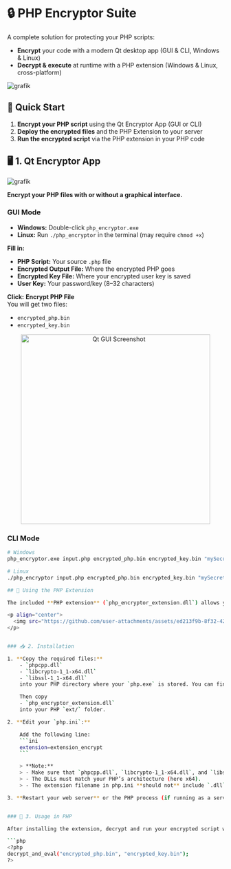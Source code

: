 # 🔒 PHP Encryptor Suite

A complete solution for protecting your PHP scripts:
- **Encrypt** your code with a modern Qt desktop app (GUI & CLI, Windows & Linux)
- **Decrypt & execute** at runtime with a PHP extension (Windows & Linux, cross-platform)

![grafik](https://github.com/user-attachments/assets/a4cba82c-4a96-4d2d-9ddf-2e10823bbf5b)


## 🚀 Quick Start

1. **Encrypt your PHP script** using the Qt Encryptor App (GUI or CLI)
2. **Deploy the encrypted files** and the PHP Extension to your server
3. **Run the encrypted script** via the PHP extension in your PHP code



## 🖥️ 1. Qt Encryptor App

![grafik](https://github.com/user-attachments/assets/d84c37bb-ac5c-4744-b1aa-87d8a0f60365)


**Encrypt your PHP files with or without a graphical interface.**

### GUI Mode

- **Windows:** Double-click `php_encryptor.exe`
- **Linux:** Run `./php_encryptor` in the terminal (may require `chmod +x`)

**Fill in:**
- **PHP Script:** Your source `.php` file
- **Encrypted Output File:** Where the encrypted PHP goes
- **Encrypted Key File:** Where your encrypted user key is saved
- **User Key:** Your password/key (8–32 characters)

**Click:** **Encrypt PHP File**  
You will get two files:  
- `encrypted_php.bin`  
- `encrypted_key.bin`

<p align="center">
  <img src="assets/php_encryptor_gui.png" width="440" alt="Qt GUI Screenshot"/>
</p>

### CLI Mode

```sh
# Windows
php_encryptor.exe input.php encrypted_php.bin encrypted_key.bin "mySecretKey"

# Linux
./php_encryptor input.php encrypted_php.bin encrypted_key.bin "mySecretKey"

## 🧩 Using the PHP Extension

The included **PHP extension** (`php_encryptor_extension.dll`) allows you to securely decrypt and run your encrypted PHP scripts at runtime.

<p align="center">
  <img src="https://github.com/user-attachments/assets/ed213f9b-8f32-42a1-81d1-d4b69a25e91d" width="600" alt="PHP Extension Architecture"/>
</p>


### 📥 2. Installation

1. **Copy the required files:**
    - `phpcpp.dll`  
    - `libcrypto-1_1-x64.dll`  
    - `libssl-1_1-x64.dll`  
    into your PHP directory where your `php.exe` is stored. You can find them in this repository.

    Then copy  
    - `php_encryptor_extension.dll`  
    into your PHP `ext/` folder.

2. **Edit your `php.ini`:**

    Add the following line:
    ```ini
    extension=extension_encrypt
    ```

    > **Note:**  
    > - Make sure that `phpcpp.dll`, `libcrypto-1_1-x64.dll`, and `libssl-1_1-x64.dll` are either in the same directory as your `php.exe` or available in your system `PATH`.  
    > - The DLLs must match your PHP’s architecture (here x64).
    > - The extension filename in php.ini **should not** include `.dll` or `.so` on Windows (just `extension=extension_encrypt`).

3. **Restart your web server** or the PHP process (if running as a service).


### 📝 3. Usage in PHP

After installing the extension, decrypt and run your encrypted script with:

```php
<?php
decrypt_and_eval("encrypted_php.bin", "encrypted_key.bin");
?>

